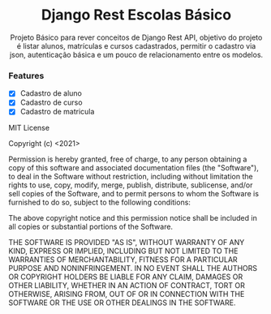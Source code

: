 <h1 align="center">Django Rest Escolas Básico</h1>
<p align="center">
    Projeto Básico para rever conceitos de Django Rest API,
    objetivo do projeto é listar alunos, matrículas e cursos cadastrados,
    permitir o cadastro via json, autenticação básica e um pouco de relacionamento
    entre os modelos.
</p>

### Features

- [x] Cadastro de aluno
- [x] Cadastro de curso
- [x] Cadastro de matricula

MIT License

Copyright (c) <2021> <Pedro Demeu>

Permission is hereby granted, free of charge, to any person obtaining a copy
of this software and associated documentation files (the "Software"), to deal
in the Software without restriction, including without limitation the rights
to use, copy, modify, merge, publish, distribute, sublicense, and/or sell
copies of the Software, and to permit persons to whom the Software is
furnished to do so, subject to the following conditions:

The above copyright notice and this permission notice shall be included in all
copies or substantial portions of the Software.

THE SOFTWARE IS PROVIDED "AS IS", WITHOUT WARRANTY OF ANY KIND, EXPRESS OR
IMPLIED, INCLUDING BUT NOT LIMITED TO THE WARRANTIES OF MERCHANTABILITY,
FITNESS FOR A PARTICULAR PURPOSE AND NONINFRINGEMENT. IN NO EVENT SHALL THE
AUTHORS OR COPYRIGHT HOLDERS BE LIABLE FOR ANY CLAIM, DAMAGES OR OTHER
LIABILITY, WHETHER IN AN ACTION OF CONTRACT, TORT OR OTHERWISE, ARISING FROM,
OUT OF OR IN CONNECTION WITH THE SOFTWARE OR THE USE OR OTHER DEALINGS IN THE
SOFTWARE.